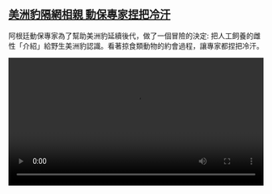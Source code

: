 <!--1605873244000-->
[美洲豹隔網相親 動保專家捏把冷汗](https://www.dw.com/zh/%E7%BE%8E%E6%B4%B2%E8%B1%B9%E9%9A%94%E7%B6%B2%E7%9B%B8%E8%A6%AA%20%E5%8B%95%E4%BF%9D%E5%B0%88%E5%AE%B6%E6%8D%8F%E6%8A%8A%E5%86%B7%E6%B1%97/a-55675535)
------

<p>阿根廷動保專家為了幫助美洲豹延續後代，做了一個冒險的決定: 把人工飼養的雌性「介紹」給野生美洲豹認識。看著掠食類動物的約會過程，讓專家都捏把冷汗。</small></p><video src="https://tvdownloaddw-a.akamaihd.net/dwtv_video/flv/vdt_zh/2020/bchi201120_001_b3de3jaguar2_sd_sor.mp4" controls style="width:100%"></video>
